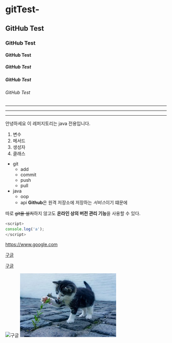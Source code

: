 # gitTest-
## GitHub Test
### GitHub Test
#### GitHub Test
##### GitHub Test
##### GitHub Test
###### GitHub Test

---

***
* * *

안녕하세요 이 레퍼지토리는 java 전용입니다.

1. 변수
4. 메서드
3. 생성자
2. 클래스

  - git
    - add
    - commit
    - push
    - pull
  - java
    - oop
    - api
  **Github**은 원격 저장소에 저장하는 *서비스*이기 떄문에 
  
  따로  ~~git을 설치~~하지 않고도 **온라인 상의 버전 관리 기능**을 사용할 수 있다. 
  
  ```javascript
  <script>
  console.log('a');
  </script>
  ```
  
  <https://www.google.com>
  
  [구글](https://www.google.com)
  
  [구글](https://www.google.com, "구글링은 여기서")
  
  ![구글](https://www.google.com/logos/doodles/2021/seasonal-holidays-2021-6753651837109324-6752733080595603-cst.gif)
  ![고양이](./images/cat.jpg)
